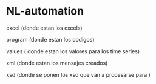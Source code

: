 # NL-automation
excel (donde estan los excels)

program (donde estan los codigos)

values ( donde estan los valores para los time series)

xml (donde estan los mensajes creados)

xsd (donde se ponen los xsd que van a procesarse para )
